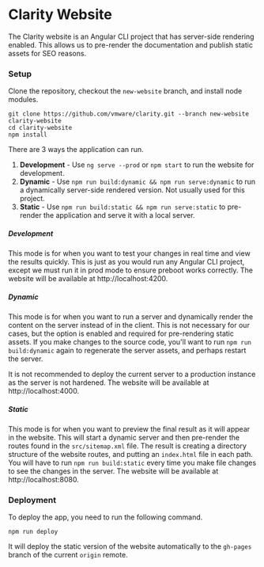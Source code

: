# Clarity Website

The Clarity website is an Angular CLI project that has server-side rendering enabled. This allows us to pre-render the documentation and publish static assets for SEO reasons.

### Setup

Clone the repository, checkout the `new-website` branch, and install node modules.

    git clone https://github.com/vmware/clarity.git --branch new-website clarity-website
    cd clarity-website
    npm install

There are 3 ways the application can run.

1. **Development** - Use `ng serve --prod` or `npm start` to run the website for development.
2. **Dynamic** - Use `npm run build:dynamic && npm run serve:dynamic` to run a dynamically server-side rendered version. Not usually used for this project.
3. **Static** - Use `npm run build:static && npm run serve:static` to pre-render the application and serve it with a local server.

##### Development

This mode is for when you want to test your changes in real time and view the results quickly. This is just as you would run any Angular CLI project, except we must run it in prod mode to ensure preboot works correctly. The website will be available at http://localhost:4200.

##### Dynamic

This mode is for when you want to run a server and dynamically render the content on the server instead of in the client. This is not necessary for our cases, but the option is enabled and required for pre-rendering static assets. If you make changes to the source code, you'll want to run `npm run build:dynamic` again to regenerate the server assets, and perhaps restart the server.

It is not recommended to deploy the current server to a production instance as the server is not hardened. The website will be available at http://localhost:4000. 

##### Static

This mode is for when you want to preview the final result as it will appear in the website. This will start a dynamic server and then pre-render the routes found in the `src/sitemap.xml` file. The result is creating a directory structure of the website routes, and putting an `index.html` file in each path. You will have to run `npm run build:static` every time you make file changes to see the changes in the server. The website will be available at http://localhost:8080.

### Deployment

To deploy the app, you need to run the following command.

    npm run deploy

It will deploy the static version of the website automatically to the `gh-pages` branch of the current `origin` remote.